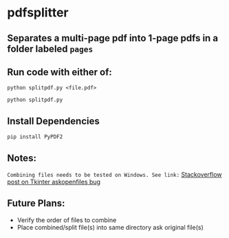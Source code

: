 # pdfsplitter
## Separates a multi-page pdf into 1-page pdfs in a folder labeled `pages`

## Run code with either of:
`python splitpdf.py <file.pdf>`

`python splitpdf.py`

## Install Dependencies
`pip install PyPDF2`

## Notes:
`Combining files needs to be tested on Windows. See link:`
[Stackoverflow post on Tkinter askopenfiles bug](https://stackoverflow.com/questions/4116249/parsing-the-results-of-askopenfilenames)

## Future Plans:
* Verify the order of files to combine
* Place combined/split file(s) into same directory
	ask original file(s)

